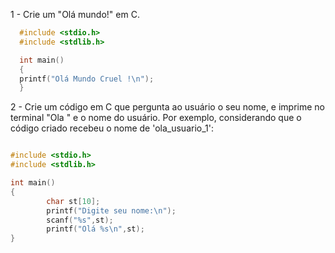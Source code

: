 1 - Crie um "Olá mundo!" em C.

```C
  #include <stdio.h>
  #include <stdlib.h>

  int main()
  {
  printf("Olá Mundo Cruel !\n");
  }
```

2 - Crie um código em C que pergunta ao usuário o seu nome, e imprime no terminal "Ola " e o nome do usuário. 
Por exemplo, considerando que o código criado recebeu o nome de 'ola_usuario_1':

```C                                 

#include <stdio.h>
#include <stdlib.h>

int main()
{
        char st[10]; 
        printf("Digite seu nome:\n");
        scanf("%s",st);
        printf("Olá %s\n",st);
}
```




